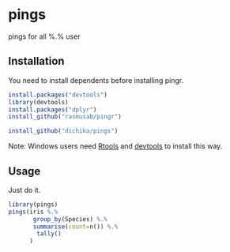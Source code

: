 pings
=====

pings for all %.% user 
## Installation
You need to install dependents before installing pingr.

```r
install.packages("devtools")
library(devtools)
install.packages("dplyr")
install_github("rasmusab/pingr")

install_github("dichika/pings")
```

Note: Windows users need [Rtools](http://www.murdoch-sutherland.com/Rtools/) and [devtools](http://CRAN.R-project.org/package=devtools) to install this way.

## Usage
Just do it.
```r
library(pings)
pings(iris %.%
       group_by(Species) %.%
       summarise(count=n()) %.%
        tally()
      )
```
